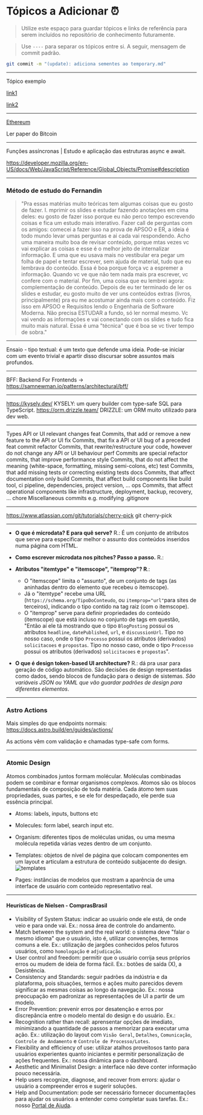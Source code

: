 # Tópicos a Adicionar ⏰
 > Utilize este espaço para guardar tópicos e links de referência para serem incluídos no repositório de conhecimento futuramente.

 > Use `----` para separar os tópicos entre si. A seguir, mensagem de commit padrão. 

```bash
git commit -m "(update): adiciona sementes ao temporary.md"
```

----
Tópico exemplo

[link1](link)

[link2](link)

----
[Ethereum](https://ethereum.org/en/developers/docs/)

Ler paper do Bitcoin

----
Funções assíncronas | Estudo e aplicação das estruturas async e await.

https://developer.mozilla.org/en-US/docs/Web/JavaScript/Reference/Global_Objects/Promise#description

----
### Método de estudo do Fernandin 
 > "Pra essas matérias muito teóricas tem algumas coisas que eu gosto de fazer.
I. mprimir os slides e estudar fazendo anotações em cima deles: eu gosto de fazer isso porque eu não perco tempo escrevendo coisas e fica um estudo mais interativo.
Fazer call de perguntas com os amigos: comecei a fazer isso na prova de APSOO e ER, a ideia é todo mundo levar umas perguntas e ai cada vai respondendo. Acho uma maneira muito boa de revisar conteúdo, porque mtas vezes vc vai explicar as coisas e esse é o melhor jeito de internalizar informação.
> E uma que eu usava mais no vestibular era pegar um folha de papel e tentar escrever, sem ajuda de material, tudo que eu lembrava do conteúdo. Essa é boa porque força vc a espremer a informação. Quando vc ve que não tem nada mais pra escrever, vc confere com o material.
> Por fim, uma coisa que eu lembrei agora: complementação de conteúdo. Depois de eu ter terminado de ler os slides e estudar, eu gosto muito de ver uns conteúdos extras (livros, principalmente) pra eu me acostumar ainda mais com o conteúdo. Fiz isso em APSOO e Requisitos lendo o Engenharia de Software Moderna. Não precisa ESTUDAR a fundo, só ler normal mesmo. Vc vai vendo as informações e vai conectando com os slides e tudo fica muito mais natural. Essa é uma "técnica" que é boa se vc tiver tempo de sobra."

----
Ensaio - tipo textual: é um texto que defende uma ideia. Pode-se iniciar com um evento trivial e apartir disso discursar sobre assuntos mais profundos.


----
BFF: Backend For Frontends -> https://samnewman.io/patterns/architectural/bff/

----
https://kysely.dev/  KYSELY: um query builder com type-safe SQL para TypeScript.
https://orm.drizzle.team/ DRIZZLE: um ORM muito utilizado para dev web.

----
Types
API or UI relevant changes
feat Commits, that add or remove a new feature to the API or UI
fix Commits, that fix a API or UI bug of a preceded feat commit
refactor Commits, that rewrite/restructure your code, however do not change any API or UI behaviour
perf Commits are special refactor commits, that improve performance
style Commits, that do not affect the meaning (white-space, formatting, missing semi-colons, etc)
test Commits, that add missing tests or correcting existing tests
docs Commits, that affect documentation only
build Commits, that affect build components like build tool, ci pipeline, dependencies, project version, ...
ops Commits, that affect operational components like infrastructure, deployment, backup, recovery, ...
chore Miscellaneous commits e.g. modifying .gitignore

-------
https://www.atlassian.com/git/tutorials/cherry-pick git cherry-pick


------------

- **O que é microdata? E para quê serve?** R.: É um conjunto de atributos que serve para especificar melhor o assunto dos conteúdos inseridos numa página com HTML.

- **Como escrever microdata nos pitches? Passo a passo.** R.: 

- **Atributos "itemtype" e "itemscope", "itemprop"? R**.: 
	- O "itemscope" limita o "assunto", de um conjunto de tags (as aninhadas dentro do elemento que recebeu o itemscope). 
	- Já o "itemtype" recebe uma URL (`https://schema.org/TipoDoConteudo`, ou `itemprop="url"`para sites de terceiros), indicando o tipo contido na tag raiz (com o itemscope). 
	- O "itemprop" serve para definir propriedades do conteúdo (itemscope) que está incluso no conjunto de tags em questão, "Então aí ele tá mostrando que o tipo `BlogPosting` possui os atributos `headline`, `datePublished`, `url`, e `discussionUrl`. Tipo no nosso caso, onde o tipo `Processo` possui os atributos (derivados) `solicitacoes` e `propostas`. Tipo no nosso caso, onde o tipo `Processo` possui os atributos (derivados) `solicitacoes` e `propostas`".
 
- **O que é design token-based UI architecture?** R.: dá pra usar para geração de código automático. São decisões de design representadas como dados, sendo blocos de fundação para o design de sistemas. _São variáveis JSON  ou YAML que vão guardar padrões de design para diferentes elementos_.

-------
### Astro Actions
Mais simples do que endpoints normais: https://docs.astro.build/en/guides/actions/

As actions vêm com validação e chamadas type-safe com forms.

----
### Atomic Design

Atomos combinados juntos formam molécular. Moléculas combinadas podem se combinar e formar organismos complexos.
Atomos são os blocos fundamentais de composição de toda matéria. Cada átomo tem suas propriedades, suas partes, e se ele for despedaçado, ele perde sua essência principal.
- Atoms: labels, inputs, buttons etc
- Molecules: form label, search input etc. 
- Organism: diferentes tipos de moléculas unidas, ou uma mesma molécula repetida várias vezes dentro de um conjunto.
- Templates: objetos de nível de página que colocam componentes em um layout e articulam a estrutura de conteúdo subjacente do design.
![templates](https://atomicdesign.bradfrost.com/images/content/template.png)

- Pages: instâncias de modelos que mostram a aparência de uma interface de usuário com conteúdo representativo real.

----
#### Heurísticas de Nielsen - ComprasBrasil
- Visibility of System Status: indicar ao usuário onde ele está, de onde veio e para onde vai. Ex.: nossa área de controle do andamento.
- Match between the system and the real world: o sistema deve "falar o mesmo idioma" que o usuário, isto é, utilizar convenções, termos comuns a ele. Ex.: utilização de jargões conhecidos pelos futuros usuários, como `homologação` e `adjudicação`.
- User control and freedom: permitir que o usuário corrija seus próprios erros ou mudem de ideia de forma fácil. Ex.: botões de saída (X), a Desistência.
-  Consistency and Standards: seguir padrões da indústria e da plataforma, pois situações, termos e ações muito parecidos devem significar as mesmas coisas ao longo da navegação. Ex.: nossa preocupação em padronizar as representações de UI a partir de um modelo.
- Error Prevention: prevenir erros por desatenção e erros por discrepância entre o modelo mental do design e do usuário. Ex.: 
- Recognition rather than recall: aprensentar opções de imediato, minimizando a quantidade de passos a memorizar para executar uma ação. Ex.: utilização do layout com `Visão Geral`, `Detalhes`, `Comunicação`, `Controle de Andamento` e `Controle de Processo/Lotes`.
- Flexibility and efficiency of use: utilizar atalhos proveitosos tanto para usuários experientes quanto iniciantes e permitir personalização de ações frequentes. Ex.: nossa dinâmica para o dashboard.
- Aesthetic and Minimalist Design: a interface não deve conter informação pouco necessária.
- Help users recognize, diagnose, and recover from errors: ajudar o usuário a compreender erros e sugerir soluções.
- Help and Documentation: pode ser necessário fornecer documentações para ajudar os usuários a entender como completar suas tarefas. Ex.: nosso [Portal de Ajuda](https://ajuda.portaldecomprasbrasil.com.br/).
